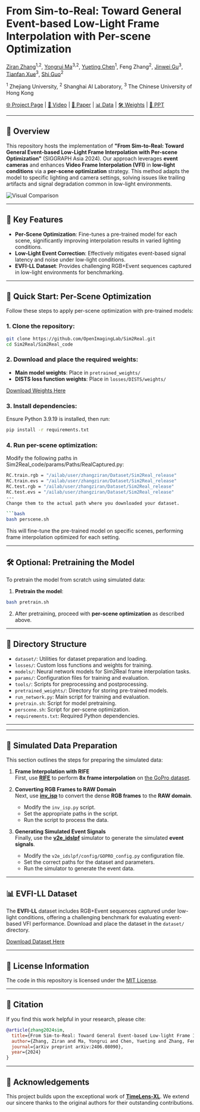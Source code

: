 
# From Sim-to-Real: Toward General Event-based Low-Light Frame Interpolation with Per-scene Optimization

[Ziran Zhang](https://naturezhanghn.github.io)<sup>1,2</sup>, 
[Yongrui Ma](https://scholar.google.com/citations?user=JwQLEocAAAAJ&hl=en)<sup>3,2</sup>, 
[Yueting Chen](https://scholar.google.com/citations?user=gS-0tfAAAAAJ&hl=en)<sup>1</sup>, 
Feng Zhang<sup>2</sup>, 
[Jinwei Gu](https://www.gujinwei.org)<sup>3</sup>, 
[Tianfan Xue](https://tianfan.info)<sup>3</sup>, 
[Shi Guo](https://guoshi28.github.io)<sup>2</sup>

<sup>1</sup> Zhejiang University, <sup>2</sup> Shanghai AI Laboratory, <sup>3</sup> The Chinese University of Hong Kong

[🌐 Project Page](https://openimaginglab.github.io/Sim2Real/) | [🎥 Video](https://www.youtube.com/watch?v=PiYEh_zcG88) | [📄 Paper](https://arxiv.org/pdf/2406.08090) | [📊 Data](https://opendatalab.com/ziranzhang/EVFI-LL) | [🛠️ Weights](https://drive.google.com/file/d/1KjFf3vgxhpS6-RnrYM5ctOUqXVEocvzo/view?usp=sharing) | [🔖 PPT](https://github.com/OpenImagingLab/Sim2Real/blob/main/PPT.pdf)

---

## 🔔 Overview

This repository hosts the implementation of **"From Sim-to-Real: Toward General Event-based Low-Light Frame Interpolation with Per-scene Optimization"** (SIGGRAPH Asia 2024). Our approach leverages **event cameras** and enhances **Video Frame Interpolation (VFI)** in **low-light conditions** via a **per-scene optimization** strategy. This method adapts the model to specific lighting and camera settings, solving issues like trailing artifacts and signal degradation common in low-light environments.

![Visual Comparison](Sim2Real_code/image.png)

---
## 🔑 Key Features

- **Per-Scene Optimization**: Fine-tunes a pre-trained model for each scene, significantly improving interpolation results in varied lighting conditions.
- **Low-Light Event Correction**: Effectively mitigates event-based signal latency and noise under low-light conditions.
- **EVFI-LL Dataset**: Provides challenging RGB+Event sequences captured in low-light environments for benchmarking.

---

## 🚀 Quick Start: Per-Scene Optimization

Follow these steps to apply per-scene optimization with pre-trained models:

### 1. Clone the repository:

```bash
git clone https://github.com/OpenImagingLab/Sim2Real.git
cd Sim2Real/Sim2Real_code
```

### 2. Download and place the required weights:

- **Main model weights**: Place in `pretrained_weights/`
- **DISTS loss function weights**: Place in `losses/DISTS/weights/`

[Download Weights Here](https://drive.google.com/file/d/1KjFf3vgxhpS6-RnrYM5ctOUqXVEocvzo/view?usp=sharing)

### 3. Install dependencies:

Ensure Python 3.9.19 is installed, then run:
```bash
pip install -r requirements.txt
```

### 4. Run per-scene optimization:

Modify the following paths in Sim2Real_code/params/Paths/RealCaptured.py:
```bash
RC.train.rgb = "/ailab/user/zhangziran/Dataset/Sim2Real_release"
RC.train.evs = "/ailab/user/zhangziran/Dataset/Sim2Real_release"
RC.test.rgb = "/ailab/user/zhangziran/Dataset/Sim2Real_release"
RC.test.evs = "/ailab/user/zhangziran/Dataset/Sim2Real_release"
---
Change them to the actual path where you downloaded your dataset.

```bash
bash perscene.sh
```

This will fine-tune the pre-trained model on specific scenes, performing frame interpolation optimized for each setting.

---

## 🛠️ Optional: Pretraining the Model

To pretrain the model from scratch using simulated data:

1. **Pretrain the model**:

```bash
bash pretrain.sh
```

2. After pretraining, proceed with **per-scene optimization** as described above.

---

## 📂 Directory Structure

- `dataset/`: Utilities for dataset preparation and loading.
- `losses/`: Custom loss functions and weights for training.
- `models/`: Neural network models for Sim2Real frame interpolation tasks.
- `params/`: Configuration files for training and evaluation.
- `tools/`: Scripts for preprocessing and postprocessing.
- `pretrained_weights/`: Directory for storing pre-trained models.
- `run_network.py`: Main script for training and evaluation.
- `pretrain.sh`: Script for model pretraining.
- `perscene.sh`: Script for per-scene optimization.
- `requirements.txt`: Required Python dependencies.

---

---

## 📂 Simulated Data Preparation

This section outlines the steps for preparing the simulated data:

1. **Frame Interpolation with RIFE**  
   First, use [**RIFE**](https://github.com/hzwer/ECCV2022-RIFE) to perform **8x frame interpolation** on [the GoPro dataset](http://openaccess.thecvf.com/content_cvpr_2017/html/Nah_Deep_Multi-Scale_Convolutional_CVPR_2017_paper.html).

2. **Converting RGB Frames to RAW Domain**  
   Next, use [**inv_isp**](https://github.com/OpenImagingLab/Sim2Real/tree/main/inv_isp) to convert the dense **RGB frames** to the **RAW domain**.  
   - Modify the `inv_isp.py` script.  
   - Set the appropriate paths in the script.  
   - Run the script to process the data.

3. **Generating Simulated Event Signals**  
   Finally, use the [**v2e_idslpf**](https://github.com/OpenImagingLab/Sim2Real/tree/main/v2e_idslpf) simulator to generate the simulated **event signals**.  
   - Modify the `v2e_idslpf/config/GOPRO_config.py` configuration file.  
   - Set the correct paths for the dataset and parameters.  
   - Run the simulator to generate the event data.

---


## 📊 EVFI-LL Dataset

The **EVFI-LL** dataset includes RGB+Event sequences captured under low-light conditions, offering a challenging benchmark for evaluating event-based VFI performance. Download and place the dataset in the `dataset/` directory.

[Download Dataset Here](https://opendatalab.com/ziranzhang/EVFI-LL)

---

## 📜 License Information
The code in this repository is licensed under the [MIT License](LICENSE).

---

## 📝 Citation

If you find this work helpful in your research, please cite:

```bibtex
@article{zhang2024sim,
  title={From Sim-to-Real: Toward General Event-based Low-light Frame Interpolation with Per-scene Optimization},
  author={Zhang, Ziran and Ma, Yongrui and Chen, Yueting and Zhang, Feng and Gu, Jinwei and Xue, Tianfan and Guo, Shi},
  journal={arXiv preprint arXiv:2406.08090},
  year={2024}
}
```

---

## 🙏 Acknowledgements

This project builds upon the exceptional work of **[TimeLens-XL](https://github.com/OpenImagingLab/TimeLens-XL)**. We extend our sincere thanks to the original authors for their outstanding contributions.
